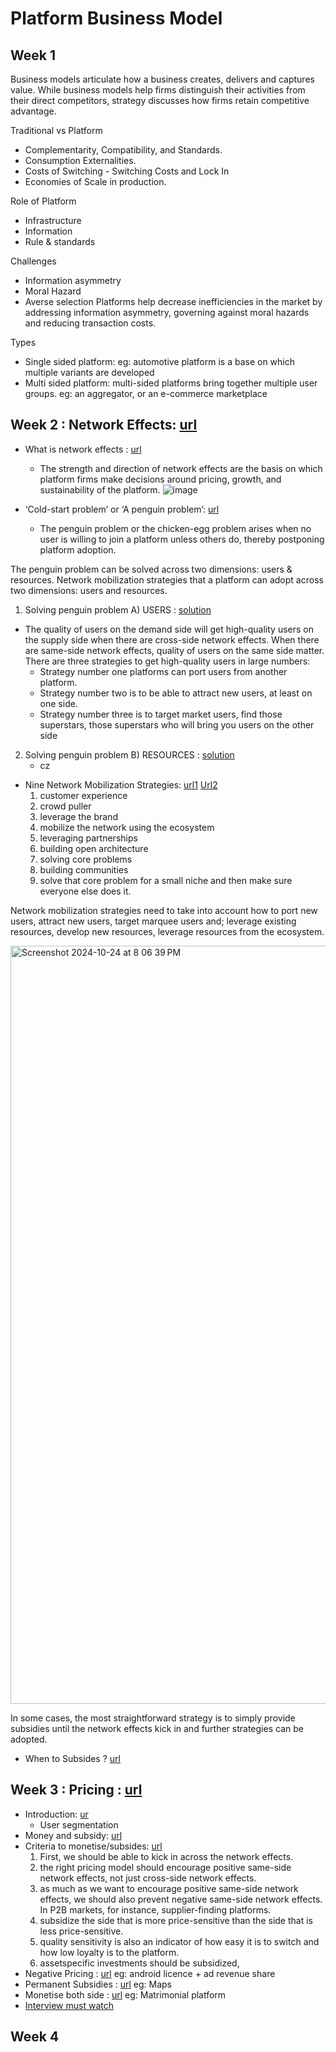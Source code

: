# Platform Business Model

## Week 1

Business models articulate how a business creates, delivers and captures value. While business models help firms distinguish their activities from their direct competitors, strategy discusses how firms retain competitive advantage. 

Traditional vs Platform
- Complementarity, Compatibility, and Standards.
- Consumption Externalities.
- Costs of Switching - Switching Costs and Lock In
- Economies of Scale in production.

Role of Platform
- Infrastructure
- Information
- Rule & standards

Challenges
- Information asymmetry
- Moral Hazard
- Averse selection
Platforms help decrease inefficiencies in the market by addressing information asymmetry, governing against moral hazards and reducing transaction costs. 

Types
- Single sided platform: eg: automotive platform is a base on which multiple variants are developed
- Multi sided platform: multi-sided platforms bring together multiple user groups. eg:  an aggregator, or an e-commerce marketplace

## Week 2 : Network Effects: [url](https://youtu.be/t6iDZEnm1mw)
- What is network effects : [url](https://youtu.be/hTgCAn-9CMc)
    - The strength and direction of network effects are the basis on which platform firms make decisions around pricing, growth, and sustainability of the platform.
![image](https://github.com/user-attachments/assets/5c8fa243-bd64-47cf-9976-6f1ee570c3a1)

- ‘Cold-start problem’ or ‘A penguin problem’:  [url](https://youtu.be/jWUEZB_jbxI)
    - The penguin problem or the chicken-egg problem arises when no user is willing to join a platform unless others do, thereby postponing platform adoption.

The penguin problem can be solved across two dimensions: users & resources. 
Network mobilization strategies that a platform can adopt across two dimensions: users and resources.
1. Solving penguin problem  A) USERS : [solution](https://youtu.be/5JNRT5exBJU)
- The quality of users on the demand side will get high-quality users on the supply side when there are cross-side network effects. When there are same-side network effects, quality of users on the same side matter. There are three strategies to get high-quality users in large numbers:
    - Strategy number one platforms can port users from another platform.
    - Strategy number two is to be able to attract new users, at least on one side.
    - Strategy number three is to target market users, find those superstars, those superstars who will bring you users on the other side
2. Solving penguin problem  B) RESOURCES : [solution](https://youtu.be/B5nn_Kb3FPg)
    - cz
- Nine Network Mobilization Strategies: [url1](https://youtu.be/MdTMRnRJ0z0) [Url2](https://youtu.be/aEM3sqv2K5U)
    1. customer experience
    2. crowd puller
    3. leverage the brand
    4. mobilize the network using the ecosystem
    5. leveraging partnerships
    6. building open architecture
    7. solving core problems
    8. building communities
    9. solve that core problem for a small niche and then make sure everyone else does it.

Network mobilization strategies need to take into account how to port new users, attract new users, target marquee users and; leverage existing resources, develop new resources, leverage resources from the ecosystem.

<img width="1213" alt="Screenshot 2024-10-24 at 8 06 39 PM" src="https://github.com/user-attachments/assets/fff2cd36-bc93-4509-986a-0a24b3fe7795">

 In some cases, the most straightforward strategy is to simply provide subsidies until the network effects kick in and further strategies can be adopted.
- When to Subsides ? [url](https://youtu.be/CUNLSCq4LE4)

## Week 3 : Pricing : [url](https://youtu.be/QBh0Oor7qJM)
- Introduction: [ur](https://youtu.be/yYxsCvcQ2sY)
    - User segmentation
- Money and subsidy: [url](https://youtu.be/G51oEgbCmww)
- Criteria to monetise/subsides: [url](https://youtu.be/L5t_ecUxYHg)
    1. First, we should be able to kick in across the network effects.
    2. the right pricing model should encourage positive same-side network effects, not just cross-side network effects.
    3. as much as we want to encourage positive same-side network effects, we should also prevent negative same-side network effects. In P2B markets, for instance, supplier-finding platforms.
    4. subsidize the side that is more price-sensitive than the side that is less price-sensitive.
    5. quality sensitivity is also an indicator of how easy it is to switch and how low loyalty is to the platform.
    6. assetspecific investments should be subsidized,
- Negative Pricing : [url](https://youtu.be/wI2-EfVl79c) eg: android licence + ad revenue share
- Permanent Subsidies : [url](https://youtu.be/s45Eoy0I-Ww) eg: Maps
- Monetise both side : [url](https://youtu.be/q-wHaCWC8Wc) eg: Matrimonial platform
- [Interview must watch](https://youtu.be/NExY572Kyhk)

## Week 4 


